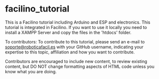 # facilino_tutorial
This is a Facilino tutorial including Arduino and ESP and electronics. This tutorial is integrated in Facilino. If you want to use it locally you need to install a XAMPP Server and copy the files in the 'htdocs' folder.

To contributors:
To contribute to this tutorial, please send an e-mail to soporte@roboticafacil.es with your GitHub username, indicating your expertise to this topic, affiliation and how you want to contribute.

Contributors are encouraged to include new content, to review existing content, but DO NOT change formatting aspects of HTML code unless you know what you are doing.
